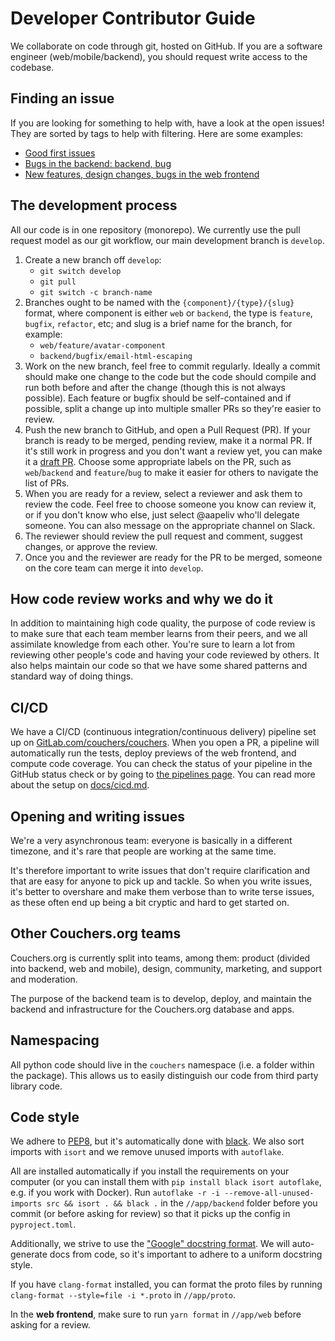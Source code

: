 # Developer Contributor Guide

We collaborate on code through git, hosted on GitHub. If you are a software engineer (web/mobile/backend), you should request write access to the codebase.

## Finding an issue

If you are looking for something to help with, have a look at the open issues! They are sorted by tags to help with filtering. Here are some examples:

- [Good first issues](https://github.com/Couchers-org/couchers/issues?q=is%3Aopen+is%3Aissue+label%3A%22good+first+issue%22)
- [Bugs in the backend: backend, bug](https://github.com/Couchers-org/couchers/issues?q=is%3Aopen+is%3Aissue+label%3Abackend+label%3Abug+)
- [New features, design changes, bugs in the web frontend](https://github.com/Couchers-org/web-frontend/issues?q=is%3Aissue+is%3Aopen+sort%3Aupdated-desc)


## The development process

All our code is in one repository (monorepo). We currently use the pull request model as our git workflow, our main development branch is `develop`.

1. Create a new branch off `develop`:
    - `git switch develop`
    - `git pull`
    - `git switch -c branch-name`
2. Branches ought to be named with the `{component}/{type}/{slug}` format, where component is either `web` or `backend`, the type is `feature`, `bugfix`, `refactor`, etc; and slug is a brief name for the branch, for example:
    - `web/feature/avatar-component`
    - `backend/bugfix/email-html-escaping`
3. Work on the new branch, feel free to commit regularly. Ideally a commit should make one change to the code but the code should compile and run both before and after the change (though this is not always possible). Each feature or bugfix should be self-contained and if possible, split a change up into multiple smaller PRs so they're easier to review.
4. Push the new branch to GitHub, and open a Pull Request (PR). If your branch is ready to be merged, pending review, make it a normal PR. If it's still work in progress and you don't want a review yet, you can make it a [draft PR](https://github.blog/2019-02-14-introducing-draft-pull-requests/). Choose some appropriate labels on the PR, such as `web`/`backend` and `feature`/`bug` to make it easier for others to navigate the list of PRs.
5. When you are ready for a review, select a reviewer and ask them to review the code. Feel free to choose someone you know can review it, or if you don't know who else, just select @aapeliv who'll delegate someone. You can also message on the appropriate channel on Slack.
6. The reviewer should review the pull request and comment, suggest changes, or approve the review.
7. Once you and the reviewer are ready for the PR to be merged, someone on the core team can merge it into `develop`.

## How code review works and why we do it

In addition to maintaining high code quality, the purpose of code review is to make sure that each team member learns from their peers, and we all assimilate knowledge from each other. You're sure to learn a lot from reviewing other people's code and having your code reviewed by others. It also helps maintain our code so that we have some shared patterns and standard way of doing things.

## CI/CD

We have a CI/CD (continuous integration/continuous delivery) pipeline set up on [GitLab.com/couchers/couchers](https://gitlab.com/couchers/couchers/). When you open a PR, a pipeline will automatically run the tests, deploy previews of the web frontend, and compute code coverage. You can check the status of your pipeline in the GitHub status check or by going to [the pipelines page](https://gitlab.com/couchers/couchers/-/pipelines). You can read more about the setup on [docs/cicd.md](cicd.md).

## Opening and writing issues

We're a very asynchronous team: everyone is basically in a different timezone, and it's rare that people are working at the same time.

It's therefore important to write issues that don't require clarification and that are easy for anyone to pick up and tackle. So when you write issues, it's better to overshare and make them verbose than to write terse issues, as these often end up being a bit cryptic and hard to get started on.

## Other Couchers.org teams

Couchers.org is currently split into teams, among them: product (divided into backend, web and mobile), design, community, marketing, and support and moderation.

The purpose of the backend team is to develop, deploy, and maintain the backend and infrastructure for the Couchers.org database and apps.

## Namespacing

All python code should live in the `couchers` namespace (i.e. a folder within the package). This allows us to easily distinguish our code from third party library code.

## Code style

We adhere to [PEP8](https://www.python.org/dev/peps/pep-0008/), but it's automatically done with [black](https://github.com/psf/black). We also sort imports with `isort` and we remove unused imports with `autoflake`.

All are installed automatically if you install the requirements on your computer (or you can install them with `pip install black isort autoflake`, e.g. if you work with Docker). Run `autoflake -r -i --remove-all-unused-imports src && isort . && black .` in the `//app/backend` folder before you commit (or before asking for review) so that it picks up the config in `pyproject.toml`.

Additionally, we strive to use the ["Google" docstring format](https://sphinxcontrib-napoleon.readthedocs.io/en/latest/example_google.html). We will auto-generate docs from code, so it's important to adhere to a uniform docstring style.

If you have `clang-format` installed, you can format the proto files by running `clang-format --style=file -i *.proto` in `//app/proto`.

In the **web frontend**, make sure to run `yarn format` in `//app/web` before asking for a review.
